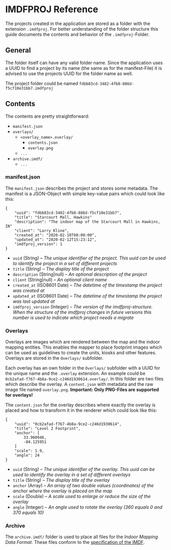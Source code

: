 # IMDFPROJ Reference
The projects created in the application are stored as a folder with the extension `.imdfproj`.
For better understanding of the folder structure this guide documents the contents and behavior
of the `.imdfproj`-Folder.

## General
The folder itself can have any valid folder name. Since the application uses a UUID to find a project
by its name (the same as for the manifest-File) it is advised to use the projects UUID for the folder
name as well.

The project folder could be named `fdbb83cd-3482-4fb8-886d-f5cf10e31bb7.imdfproj`

## Contents
The contents are pretty straightforward:
* `manifest.json`
* `overlays/`
	* `<overlay_name>.overlay/`
		* `contents.json`
		* `overlay.png`
	* `...`
* `archive.imdf/`
	* `...`

### manifest.json
The `manifest.json` describes the project and stores some metadata. The manifest is a JSON-Object
with simple key-value pairs which could look like this:
```
{
	"uuid": "fdbb83cd-3482-4fb8-886d-f5cf10e31bb7",
	"title": "Starcourt Mall, Hawkins"
	"description": "The indoor map of the Starcourt Mall in Hawkins, IN"
	"client": "Larry Kline",
	"created_at": "2020-02-10T08:00:00",
	"updated_at": "2020-02-12T15:23:12",
	"imdfproj_version": 1
}
```

* `uuid` (String) – _The unique identifier of the project. This uuid can be used to identify the project in a set of different projects_
* `title` (String) – _The display title of the project_
* `description` (String|null) – _An optional description of the project_
* `client` (String|null) – _An optional client name_
* `created_at` (ISO8601 Date) – _The datetime of the timestamp the project was created at_
* `updated_at` (ISO8601 Date) – _The datetime of the timestamp the project was last updated at_
* `imdfproj_version` (Integer) – _The version of the imdfproj-structure. When the structure of the imdfproj changes in future versions this number is used to indicate which project needs a migrate_

### Overlays
Overlays are images which are rendered between the map and the indoor mapping entities. This enables
the mapper to place footprint images which can be used as guidelines to create the units, kiosks and
other features. Overlays are stored in the `Overlays/` subfolder.

Each overlay has an own folder in the `Overlays/` subfolder with a UUID for the unique name and the
`.overlay` extension. An example could be `0cb2afad-f767-4b8a-9ce2-c246d1930614.overlay/`. In this folder are two files
which describe the overlay. A `content.json` with metadata and the raw image file named `overlay.png`.
__Important: Only PNG-Files are supported for overlays!__

The `content.json` for the overlay describes where exactly the overlay is placed and how to transform
it in the renderer which could look like this:
```
{
	"uuid": "0cb2afad-f767-4b8a-9ce2-c246d1930614",
	"title": "Level 2 Footprint",
	"anchor": [
		33.960946,
		-84.125951
	]
	"scale": 1.9,
	"angle": 24
}
```

* `uuid` (String) – _The unique identifier of the overlay. This uuid can be used to identify the overlay in a set of different overlays_
* `title` (String) – _The display title of the overlay_
* `anchor` (Array<Double>) – _An array of two double values (coordinates) of the anchor where the overlay is placed on the map_
* `scale` (Double) – _A scale used to enlarge or reduce the size of the overlay_
* `angle` (Integer) – _An angle used to rotate the overlay (360 equals 0 and 370 equals 10)_

### Archive
The `archive.imdf/` folder is used to place all files for the _Indoor Mapping Data Format_. These
files conform to the [specification of the IMDF](https://register.apple.com/resources/imdf/).
